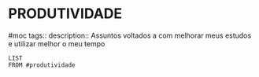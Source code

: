 # PRODUTIVIDADE
#moc
tags::
description:: Assuntos voltados a com melhorar meus estudos e utilizar melhor o meu tempo

```dataview
LIST
FROM #produtividade
```
